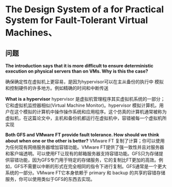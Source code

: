 #  The Design System of a for Practical System for Fault-Tolerant  Virtual Machines、

## 问题

**The introduction says that it is more difficult to ensure
deterministic execution on physical servers than on VMs. Why is this the case?**

确保确定性在虚拟机上更容易，是因为hypervisor可以在主从备份的执行中 模拟和控制硬件的许多地方。例如精确的时间和中断传送

 **What is a hypervisor**
 hypervisor 是虚拟机管理程序其实虚拟机系统的一部分；它和虚拟机监控器相似(Virtual Machine Monitor)。hypervisor 模拟计算机，用户在这个模拟的计算机中操作操作系统和应用程序。这个仿真的计算机通常被称为虚拟机，在这篇论文中，主机和备份机都运行在虚拟机中，容错被每一个虚拟机所实现
 
 **Both GFS and VMware FT provide fault tolerance. How should we
think about when one or the other is better?**
VMware FT 复制了计算；你可以使用为任何现有网络服务器增加容错功能。VMware FT提供了强一致性并且对服务器和客户端透明。可以使用FT让现有的邮箱服务器支持容错功能。GFS只为存储提供容错功能，因为GFS专门用于特定的存储服务，它的复制比FT更加的高效。例如，GFS不需要以中断的形式在完全相同的指令下进行复制。GFS通常是一个更大系统的一部分。VMware FT它本身依赖于 primary 和 backup 的共享的容错存储服务，你可以使用类似于GFS的东西去实现。